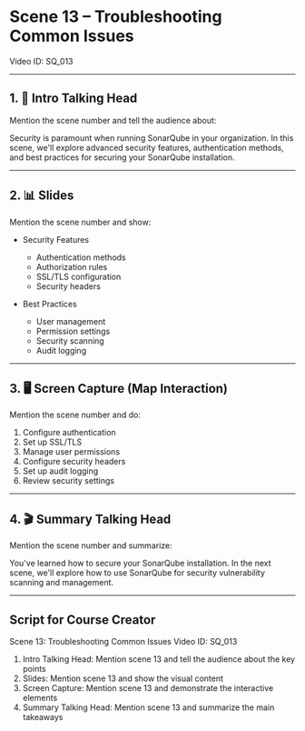 # Scene 13 – Troubleshooting Common Issues
Video ID: SQ_013

---

## 1. 🎥 Intro Talking Head
Mention the scene number and tell the audience about:

Security is paramount when running SonarQube in your organization. In this scene, we'll explore advanced security features, authentication methods, and best practices for securing your SonarQube installation.

---

## 2. 📊 Slides
Mention the scene number and show:

- Security Features
  - Authentication methods
  - Authorization rules
  - SSL/TLS configuration
  - Security headers

- Best Practices
  - User management
  - Permission settings
  - Security scanning
  - Audit logging

---

## 3. 🖥️ Screen Capture (Map Interaction)
Mention the scene number and do:

1. Configure authentication
2. Set up SSL/TLS
3. Manage user permissions
4. Configure security headers
5. Set up audit logging
6. Review security settings

---

## 4. 🎬 Summary Talking Head
Mention the scene number and summarize:

You've learned how to secure your SonarQube installation. In the next scene, we'll explore how to use SonarQube for security vulnerability scanning and management.

---

## Script for Course Creator
Scene 13: Troubleshooting Common Issues
Video ID: SQ_013

1. Intro Talking Head: Mention scene 13 and tell the audience about the key points
2. Slides: Mention scene 13 and show the visual content
3. Screen Capture: Mention scene 13 and demonstrate the interactive elements
4. Summary Talking Head: Mention scene 13 and summarize the main takeaways
